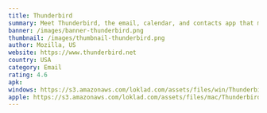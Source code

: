 ```yaml
---
title: Thunderbird
summary: Meet Thunderbird, the email, calendar, and contacts app that maximizes your freedoms.
banner: /images/banner-thunderbird.png
thumbnail: /images/thumbnail-thunderbird.png
author: Mozilla, US
website: https://www.thunderbird.net
country: USA
category: Email
rating: 4.6
apk: 
windows: https://s3.amazonaws.com/loklad.com/assets/files/win/Thunderbird%20Setup%20115.0.1.exe
apple: https://s3.amazonaws.com/loklad.com/assets/files/mac/Thunderbird%20115.0.1.dmg
---
```

